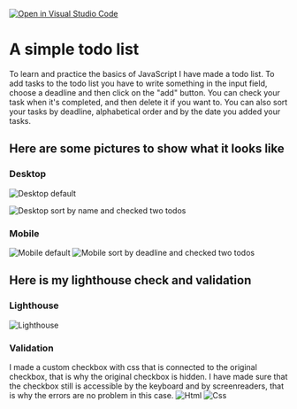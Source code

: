 [![Open in Visual Studio Code](https://classroom.github.com/assets/open-in-vscode-c66648af7eb3fe8bc4f294546bfd86ef473780cde1dea487d3c4ff354943c9ae.svg)](https://classroom.github.com/online_ide?assignment_repo_id=9554066&assignment_repo_type=AssignmentRepo)

# A simple todo list

To learn and practice the basics of JavaScript I have made a todo list. To add tasks to the todo list you have to write something in the input field, choose a deadline and then click on the "add" button. You can check your task when it's completed, and then delete it if you want to. You can also sort your tasks by deadline, alphabetical order and by the date you added your tasks.

## Here are some pictures to show what it looks like

### Desktop

![Desktop default](public/todo.png)

![Desktop sort by name and checked two todos](public/todo-check.png)

### Mobile

![Mobile default](public/todo-mobile.png) ![Mobile sort by deadline and checked two todos](public/todo-mobile-check.png)

## Here is my lighthouse check and validation

### Lighthouse

![Lighthouse](public/todo-lighthouse.png)

### Validation

I made a custom checkbox with css that is connected to the original checkbox, that is why the original checkbox is hidden. I have made sure that the checkbox still is accessible by the keyboard and by screenreaders, that is why the errors are no problem in this case. ![Html](public/todo-html.png) ![Css](public/todo-css.png)
